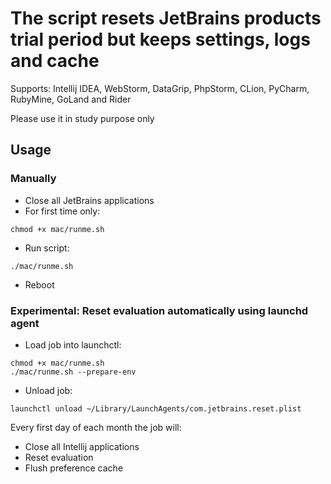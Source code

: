 # The script resets JetBrains products trial period but keeps settings, logs and cache

Supports: Intellij IDEA, WebStorm, DataGrip, PhpStorm, CLion, PyCharm, RubyMine, GoLand and Rider

Please use it in study purpose only

## Usage
### Manually

- Close all JetBrains applications
- For first time only:
```shell script
chmod +x mac/runme.sh
```
- Run script:
```shell script
./mac/runme.sh
```
- Reboot


### Experimental: Reset evaluation automatically using launchd agent

- Load job into launchctl:
```shell script
chmod +x mac/runme.sh
./mac/runme.sh --prepare-env
```

- Unload job:
```shell script
launchctl unload ~/Library/LaunchAgents/com.jetbrains.reset.plist 
```

Every first day of each month the job will:
- Close all Intellij applications
- Reset evaluation
- Flush preference cache
